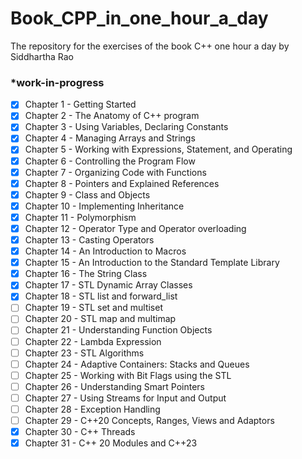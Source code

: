 # Book_CPP_in_one_hour_a_day
The repository for the exercises of the book C++ one hour a day by Siddhartha Rao


### *work-in-progress

- [x] Chapter 1 - Getting Started
- [x] Chapter 2 - The Anatomy of C++ program
- [x] Chapter 3 - Using Variables, Declaring Constants
- [x] Chapter 4 - Managing Arrays and Strings
- [x] Chapter 5 - Working with Expressions, Statement, and Operating 
- [x] Chapter 6 - Controlling the Program Flow
- [x] Chapter 7 - Organizing Code with Functions 
- [x] Chapter 8 - Pointers and Explained References 
- [x] Chapter 9 - Class and Objects
- [x] Chapter 10 - Implementing Inheritance 
- [x] Chapter 11 - Polymorphism
- [x] Chapter 12 - Operator Type and Operator overloading 
- [x] Chapter 13 - Casting Operators
- [x] Chapter 14 - An Introduction to Macros
- [x] Chapter 15 - An Introduction to the Standard Template Library
- [x] Chapter 16 - The String Class
- [x] Chapter 17 - STL Dynamic Array Classes
- [x] Chapter 18 - STL list and forward_list
- [ ] Chapter 19 - STL set and multiset
- [ ] Chapter 20 - STL map and multimap
- [ ] Chapter 21 - Understanding Function Objects
- [ ] Chapter 22 - Lambda Expression
- [ ] Chapter 23 - STL Algorithms 
- [ ] Chapter 24 - Adaptive Containers: Stacks and Queues 
- [ ] Chapter 25 - Working with Bit Flags using the STL
- [ ] Chapter 26 - Understanding Smart Pointers
- [ ] Chapter 27 - Using Streams for Input and Output 
- [ ] Chapter 28 - Exception Handling 
- [ ] Chapter 29 - C++20 Concepts, Ranges, Views and Adaptors
- [x] Chapter 30 - C++ Threads
- [x] Chapter 31 - C++ 20 Modules and C++23
